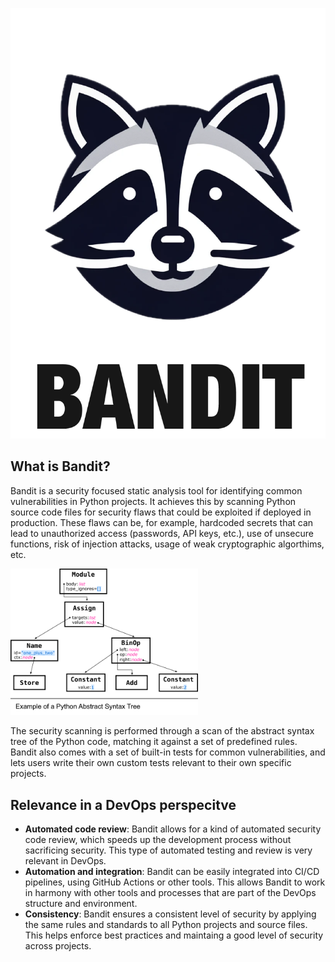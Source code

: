 <!-- Raccoon video easter egg-->
[![Raccoon video easter egg](./assets/bandit_logo.png)](https://www.youtube.com/watch?v=rfbb4yRBH64)

## What is Bandit?
Bandit is a security focused static analysis tool for identifying common vulnerabilities in Python projects. It achieves this by scanning Python source code files for security flaws that could be exploited if deployed in production. These flaws can be, for example, hardcoded secrets that can lead to unauthorized access (passwords, API keys, etc.), use of unsecure functions, risk of injection attacks, usage of weak cryptographic algorthims, etc.

<img src="./assets/python_ast.png" width="300px">

The security scanning is performed through a scan of the abstract syntax tree of the Python code, matching it against a set of predefined rules. Bandit also comes with a set of built-in tests for common vulnerabilities, and lets users write their own custom tests relevant to their own specific projects.

## Relevance in a DevOps perspecitve
- **Automated code review**: Bandit allows for a kind of automated security code review, which speeds up the development process without sacrificing security. This type of automated testing and review is very relevant in DevOps.
- **Automation and integration**: Bandit can be easily integrated into CI/CD pipelines, using GitHub Actions or other tools. This allows Bandit to work in harmony with other tools and processes that are part of the DevOps structure and environment.
- **Consistency**: Bandit ensures a consistent level of security by applying the same rules and standards to all Python projects and source files. This helps enforce best practices and maintaing a good level of security across projects.

